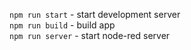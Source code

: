 `npm run start`  - start development server  
`npm run build`  - build app  
`npm run server` - start node-red server  
